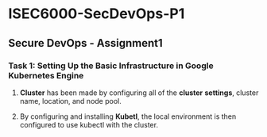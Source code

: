 # ISEC6000-SecDevOps-P1

##  Secure DevOps - Assignment1

### Task 1: Setting Up the Basic Infrastructure in Google Kubernetes Engine

1. **Cluster** has  been made by configuring all of the __cluster__ __settings__, cluster name, location, and node pool.
   
2. By configuring and installing **Kubetl**, the local environment is then configured to use kubectl with the cluster.
   
